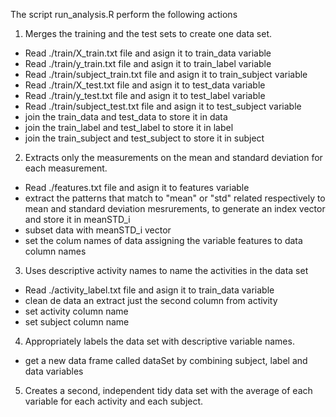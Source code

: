 
The script run_analysis.R perform the following actions

1. Merges the training and the test sets to create one data set.

- Read ./train/X_train.txt file and asign it to train_data variable
- Read ./train/y_train.txt file and asign it to train_label variable
- Read ./train/subject_train.txt file and asign it to train_subject variable
- Read ./train/X_test.txt file and asign it to test_data variable
- Read ./train/y_test.txt file and asign it to test_label variable
- Read ./train/subject_test.txt file and asign it to test_subject variable
- join the train_data and test_data to store it in data
- join the train_label and test_label to store it in label
- join the train_subject and test_subject to store it in subject

2. Extracts only the measurements on the mean and standard deviation for each measurement.
 
- Read ./features.txt file and asign it to features variable
- extract the patterns that match to "mean" or "std" related respectively to mean and standard deviation mesrurements, to generate an index vector and store it in meanSTD_i
- subset data with meanSTD_i vector
- set the colum names of data assigning the variable features to data column names

3. Uses descriptive activity names to name the activities in the data set

- Read ./activity_label.txt file and asign it to train_data variable
- clean de data an extract just the second column from activity
- set activity column name
- set subject column name 

4. Appropriately labels the data set with descriptive variable names.

- get a new data frame called dataSet by combining subject, label and data variables

5. Creates a second, independent tidy data set with the average of each variable for each activity and each subject.

